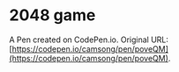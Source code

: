 # 2048 game

A Pen created on CodePen.io. Original URL: [https://codepen.io/camsong/pen/poveQM](https://codepen.io/camsong/pen/poveQM).

